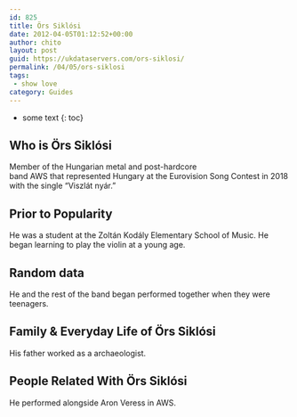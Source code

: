 ```yaml
---
id: 825
title: Örs Siklósi
date: 2012-04-05T01:12:52+00:00
author: chito
layout: post
guid: https://ukdataservers.com/ors-siklosi/
permalink: /04/05/ors-siklosi
tags:
 - show love
category: Guides
---
```


* some text
{: toc}
          
          
## Who is  Örs Siklósi
                  
                  
                  
Member of the Hungarian metal and post-hardcore band AWS that represented Hungary at the Eurovision Song Contest in 2018 with the single &#8220;Viszlát nyár.&#8221;
                  
                
                
                
## Prior to Popularity 
                  
                  
                  
He was a student at the Zoltán Kodály Elementary School of Music. He began learning to play the violin at a young age.
                  
                
                
                
## Random data 
                  
                  
                  
He and the rest of the band began performed together when they were teenagers.
                  
                
                
                
## Family & Everyday Life of Örs Siklósi
                  
                  
                  
His father worked as a archaeologist. 
                  
                
                
                
## People Related With  Örs Siklósi
                  
                  
                  
He performed alongside Aron Veress in AWS.
                  
                
              
            
          
          
          
    
    
  
